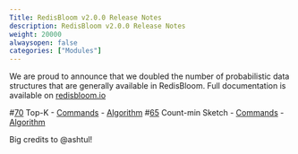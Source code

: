 ```yaml
---
Title: RedisBloom v2.0.0 Release Notes
description: RedisBloom v2.0.0 Release Notes
weight: 20000
alwaysopen: false
categories: ["Modules"]
---
```

We are proud to announce that we doubled the number of probabilistic data structures that are generally available in RedisBloom.  Full documentation is available on [redisbloom.io](redisbloom.io)

#[70](https://github.com/RedisBloom/RedisBloom/issues/70) Top-K - [Commands](https://oss.redislabs.com/redisbloom/TopK_Commands/) - [Algorithm](https://www.usenix.org/conference/atc18/presentation/gong)
#[65](https://github.com/RedisBloom/RedisBloom/issues/65) Count-min Sketch - [Commands](https://oss.redislabs.com/redisbloom/CountMinSketch_Commands/) - [Algorithm](https://en.wikipedia.org/wiki/Count%E2%80%93min_sketch)

Big credits to @ashtul!